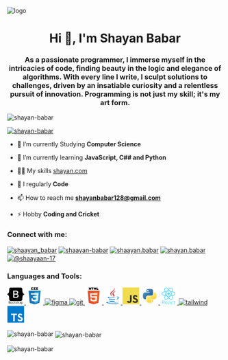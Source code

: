 ![logo](https://user-images.githubusercontent.com/90236635/232446433-d5540fa2-fe28-4bb8-b929-cdb51fe61336.gif)
 <h1 align="center">Hi 👋, I'm Shayan Babar</h1>
<h3 align="center">As a passionate programmer, I immerse myself in the intricacies of code, finding beauty in the logic and elegance of algorithms. With every line I write, I sculpt solutions to challenges, driven by an insatiable curiosity and a relentless pursuit of innovation. Programming is not just my skill; it's my art form.</h3>

<p align="left"> <img src="https://komarev.com/ghpvc/?username=shayan-babar&label=Profile%20views&color=0e75b6&style=flat" alt="shayan-babar" /> </p>

<p align="left"> <a href="https://github.com/ryo-ma/github-profile-trophy"><img src="https://github-profile-trophy.vercel.app/?username=shayan-babar" alt="shayan-babar" /></a> </p>

- 🔭 I’m currently Studying **Computer Science**

- 🌱 I’m currently learning **JavaScript, C## and Python**

- 👨‍💻 My skills [shayan.com](https://shaayaan.netlify.app/)

- 📝 I regularly **Code**

- 📫 How to reach me **shayanbabar128@gmail.com**

- ⚡ Hobby **Coding and Cricket**

<h3 align="left">Connect with me:</h3>
<p align="left">
<a href="https://twitter.com/shaayan_babar" target="blank"><img align="center" src="https://raw.githubusercontent.com/rahuldkjain/github-profile-readme-generator/master/src/images/icons/Social/twitter.svg" alt="shaayan_babar" height="30" width="40" /></a>
<a href="https://linkedin.com/in/shaayan-babar" target="blank"><img align="center" src="https://raw.githubusercontent.com/rahuldkjain/github-profile-readme-generator/master/src/images/icons/Social/linked-in-alt.svg" alt="shaayan-babar" height="30" width="40" /></a>
<a href="https://fb.com/shaayan.babar" target="blank"><img align="center" src="https://raw.githubusercontent.com/rahuldkjain/github-profile-readme-generator/master/src/images/icons/Social/facebook.svg" alt="shaayan.babar" height="30" width="40" /></a>
<a href="https://instagram.com/shayan.babar" target="blank"><img align="center" src="https://raw.githubusercontent.com/rahuldkjain/github-profile-readme-generator/master/src/images/icons/Social/instagram.svg" alt="shayan.babar" height="30" width="40" /></a>
<a href="https://www.youtube.com/@shaayaan-17" target="blank"><img align="center" src="https://raw.githubusercontent.com/rahuldkjain/github-profile-readme-generator/master/src/images/icons/Social/youtube.svg" alt="@shaayaan-17" height="30" width="40" /></a>
</p>

<h3 align="left">Languages and Tools:</h3>
<p align="left"> <a href="https://getbootstrap.com" target="_blank" rel="noreferrer"> <img src="https://raw.githubusercontent.com/devicons/devicon/master/icons/bootstrap/bootstrap-plain-wordmark.svg" alt="bootstrap" width="40" height="40"/> </a> <a href="https://www.w3schools.com/css/" target="_blank" rel="noreferrer"> <img src="https://raw.githubusercontent.com/devicons/devicon/master/icons/css3/css3-original-wordmark.svg" alt="css3" width="40" height="40"/> </a> <a href="https://www.figma.com/" target="_blank" rel="noreferrer"> <img src="https://www.vectorlogo.zone/logos/figma/figma-icon.svg" alt="figma" width="40" height="40"/> </a> <a href="https://git-scm.com/" target="_blank" rel="noreferrer"> <img src="https://www.vectorlogo.zone/logos/git-scm/git-scm-icon.svg" alt="git" width="40" height="40"/> </a> <a href="https://www.w3.org/html/" target="_blank" rel="noreferrer"> <img src="https://raw.githubusercontent.com/devicons/devicon/master/icons/html5/html5-original-wordmark.svg" alt="html5" width="40" height="40"/> </a> <a href="https://www.java.com" target="_blank" rel="noreferrer"> <img src="https://raw.githubusercontent.com/devicons/devicon/master/icons/java/java-original.svg" alt="java" width="40" height="40"/> </a> <a href="https://developer.mozilla.org/en-US/docs/Web/JavaScript" target="_blank" rel="noreferrer"> <img src="https://raw.githubusercontent.com/devicons/devicon/master/icons/javascript/javascript-original.svg" alt="javascript" width="40" height="40"/> </a> <a href="https://www.python.org" target="_blank" rel="noreferrer"> <img src="https://raw.githubusercontent.com/devicons/devicon/master/icons/python/python-original.svg" alt="python" width="40" height="40"/> </a> <a href="https://reactjs.org/" target="_blank" rel="noreferrer"> <img src="https://raw.githubusercontent.com/devicons/devicon/master/icons/react/react-original-wordmark.svg" alt="react" width="40" height="40"/> </a> <a href="https://tailwindcss.com/" target="_blank" rel="noreferrer"> <img src="https://www.vectorlogo.zone/logos/tailwindcss/tailwindcss-icon.svg" alt="tailwind" width="40" height="40"/> </a> <a href="https://www.typescriptlang.org/" target="_blank" rel="noreferrer"> <img src="https://raw.githubusercontent.com/devicons/devicon/master/icons/typescript/typescript-original.svg" alt="typescript" width="40" height="40"/> </a> </p>

<p><img align="left" src="https://github-readme-stats.vercel.app/api/top-langs?username=shayan-babar&show_icons=true&locale=en&layout=compact" alt="shayan-babar" /></p>

<p>&nbsp;<img align="center" src="https://github-readme-stats.vercel.app/api?username=shayan-babar&show_icons=true&locale=en" alt="shayan-babar" /></p>

<p><img align="center" src="https://github-readme-streak-stats.herokuapp.com/?user=shayan-babar&" alt="shayan-babar" /></p>
